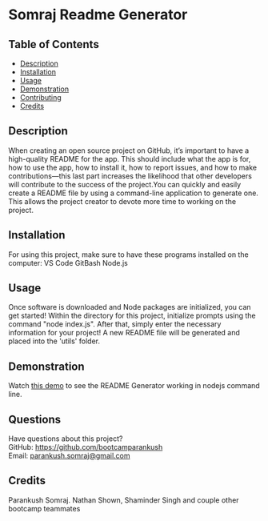# Somraj Readme Generator
  

  ## Table of Contents
  * [Description](#description)
  * [Installation](#installation)
  * [Usage](#usage)
  * [Demonstration](#demonstration)
  * [Contributing](#contributing)
  * [Credits](#credits)

## Description
When creating an open source project on GitHub, it’s important to have a high-quality README for the app. This should include what the app is for, how to use the app, how to install it, how to report issues, and how to make contributions&mdash;this last part increases the likelihood that other developers will contribute to the success of the project.You can quickly and easily create a README file by using a command-line application to generate one. This allows the project creator to devote more time to working on the project. 

## Installation
For using this project, make sure to have these programs installed on the computer:
VS Code
GitBash
Node.js

## Usage
Once software is downloaded and Node packages are initialized, you can get started! Within the directory for this project, initialize prompts using the command "node index.js". After that, simply enter the necessary information for your project! A new README file will be generated and placed into the 'utils' folder.

## Demonstration
 Watch [this demo](https://www.youtube.com/watch?v=2rBmYoE8Dgk) to see the README Generator working in nodejs command line.
  

## Questions
Have questions about this project?  
GitHub: https://github.com/bootcamparankush  
Email: parankush.somraj@gmail.com

## Credits
  Parankush Somraj. Nathan Shown, Shaminder Singh and couple other bootcamp teammates 

